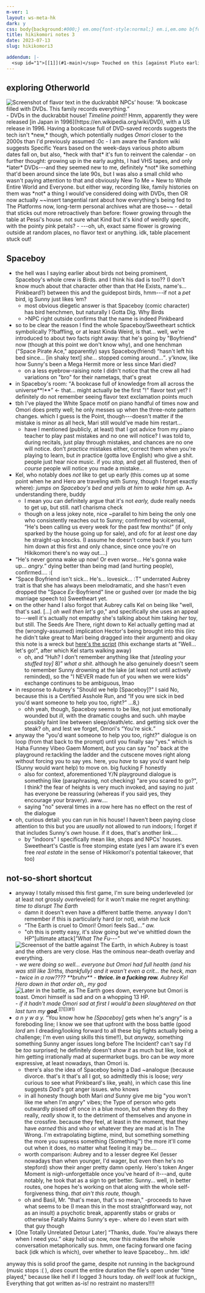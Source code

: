 ```yaml
---
m-ver: 1
layout: ws-meta-hk
dark: y
css: body{background:#000;} em.omo{font-style:normal;} em.i,em.omo b{font-style:italic;} em.omo b{font-weight:normal;} li img.mg{margin-bottom:.25em !important;}
title: hikikomori notes 3
date: 2023-07-13
slug: hikikomori3

addendum: |-
  <sup id="1">[[1]](#1-main)</sup> Touched on this [against Pluto earlier](hikikomori2#pluto) but I really, *truly* cannot stress enough how wildly fucking <em class="omo">jarring</em> it is to go from wiping the floor with 90% of enemies in my first run, hitting a Game Over *maybe* twice (first against the surprise bear in Lost Forest, I forget the second/rest but it *might've* been a boss?), reaching level 50 by the end without really trying, *and* barely needing to use skills or anything... to, uh, This. *I'm not complaining!!* When the Unbread Twins didn't have like a quarter of their health obliterated in one turn I was *thankful!* I am very intentionally not overleveling, and I am ~~not~~ prepared to pay the price!!
---
```

## exploring Otherworld
<img src="https://cdn.discordapp.com/attachments/483318565022203904/1129144067956154439/image.png" class="mg" alt="Screenshot of flavor text in the duckrabbit NPCs’ house: “A bookcase filled with DVDs. This family records everything.”" title="Screenshot of flavor text in the duckrabbit NPCs’ house: “A bookcase filled with DVDs. This family records everything.”">
- DVDs in the duckrabbit house! <em class="omo">Timeline point!!</em> Hmm, apparently they were released [in Japan in 1996](https://en.wikipedia.org/wiki/DVD), with a US release in 1996. Having a bookcase full of DVD-saved records suggests the tech isn't *new,* though, which potentially nudges <i class="omo">Omori</i> closer to the 2000s than I'd previously assumed :0c
	- I am aware the Fandom wiki suggests Specific Years based on the week-days various photo album dates fall on, but also, *heck with that* it's fun to reinvent the calendar
	- on further thought: growing up in the early aughts, I had VHS tapes, and only *later* DVDs---and they seemed new to me, definitely *not* like something that'd been around since the late 90s, but I was also a small child who wasn't paying attention to that and obviously New To Me = New to Whole Entire World and Everyone. but either way, recording like, family histories on them was *not* a thing I would've considered doing with DVDs, then OR now actually ~~insert tangential rant about how everything's being fed to The Platforms now, long-term personal archives what are those~~
- detail that sticks out more retroactively than before: flower growing through the table at Pessi's house. not sure what Kind but it's kind of weirdly specifc, with the pointy pink petals?
	- ---oh, uh, exact same flower is growing outside at random places, no flavor text or anything. idk, table placement stuck out!

## Spaceboy
- the hell was I saying earlier about birds not being prominent, Spaceboy's whole crew is Birds. and I think his dad is too?? (I don't know much about that character other than that He Exists, name's... Pinkbeard?) between this and the guidepost birds, hmm---if not a *pet* bird, ig Sunny just likes ’em?
	- most obvious diegetic answer is that Spaceboy (comic character) has bird henchmen, but naturally I Gotta Dig. Why Birds
	- \>NPC right outside confirms that the name is indeed Pinkbeard
- so to be clear the reason I find the whole Spaceboy/Sweetheart schtick symbolically ??baffling, or at least Kinda Weird, is that... well, we're introduced to about two facts right away: that he's going by "Boyfriend" now (though at this point we don't know why), and one henchman ("Space Pirate Ace," apparently) says Spaceboy(friend) <q>hasn't left his bed since... <span class="q-note">[in shaky text]</span> *she...* stopped coming around...</q>. y'know, like how Sunny's been a Mega Hermit more or less since Mari died?
	- on a less eyebrow-raising note I didn't notice that the crew all had variations on "bro" for their nametags, that's great
- in Spaceboy's room: <q>A bookcase full of knowledge from all across the universe**!**</q> ← that... might actually be the first "!" flavor text yet? I definitely do not remember seeing flavor text exclamation points much
- tbh I've played the White Space motif on piano handful of times now and Omori does pretty well; he only messes up when the three-note pattern changes. which I guess is the Point, though---doesn't matter if the mistake is minor as all heck, Mari still would've made him restart...
	- have I mentioned (publicly, at least) that I got advice from my piano teacher to play past mistakes and no one will notice? I was told to, during recitals, just play through mistakes, and chances are no one will notice. don't *practice* mistakes either, correct them when you're playing to learn, but <em class="omo">in</em> practice (gotta love English) who give a shit. people just hear nice music. if you *stop,* and get all flustered, then of *course* people will notice you made a mistake...
- Kel, who notably does *not* like to get up early (this comes up at some point when he and Hero are traveling with Sunny, though I forget exactly where): *jumps on Spaceboy's bed and yells at him to wake him up.* A+ understanding there, buddy
	- I mean you can definitely argue that it's not *early,* dude really needs to get up, but still. nat1 charisma check
	- though on a less jokey note, nice ~parallel to him being the only one who consistently reaches out to Sunny; confirmed by voicemail, <q>He's been calling us every week for the past few months!</q> (if only sparked by the house going up for sale), and ofc for at *least* one day he straight-up knocks. (I assume he doesn't come back if you turn him down at this first and only chance, since once you're on Hikikomori there's no way out....)
- <q>He's never gonna wake up now! Or even worse... He's gonna wake up... *angry.*</q> dying better than being mad (and hurting people), confirmed.... :(
- <q><span class="omo">Space Boyfriend</span> isn't sick... He's... lovesick... <span class="q-note">:T</span></q> underrated Aubrey trait is that she has always been melodramatic, and she hasn't even dropped the "<span class="omo">Space *Ex*-Boyfriend</span>" line or gushed over (or made the big marriage speech to) Sweetheart yet.
- on the other hand I also forgot that Aubrey calls Kel on being like "well, that's sad. [...] *oh well then let's go*," and specifically she uses an appeal to---well it's actually not empathy she's talking about him taking *her* toy, but still. The Seeds Are There, right down to Kel actually getting mad at the (wrongly-assumed) implication Hector's being brought into this (iirc he didn't take great to Mari being dragged into their argument) and okay this note is a wreck but [here's the script](https://goats.dev/omori/maptext.html#05_cutscenes_spaceboyfriend) (this exchange starts at "Well... let's go!", after which Kel starts walking away)
	- oh, and <q>Huh? I don't remember anything like that <span class="q-note"><i>[stealing your stuffed toy]</i> 8)</span></q> *what a shit*. although he also genuinely doesn't seem to remember Sunny drowning at the lake (at least not until actively reminded), so the "I NEVER made fun of you when we were kids" exchange continues to be ambiguous, lmao
- in response to Aubrey's "Should we help [Spaceboy]?" I said No, because this is a Certified Asshole Run, and <q>If you wre sick in bed you'd want someone to help you too, right?</q> ...8,)
	- ohh yeah, though, Spaceboy seems to be like, not just emotionally wounded but *ill*, with the dramatic coughs and such. uhh maybe possibly faint line between sleep/death/etc. and getting sick over the steak? oh, and lest we forget, Omori's <q>You're sick.</q>
- anyway the "you'd want someone to help you too, right?" dialogue is on loop (from that back to the prompt) until you finally say "yes." which is Haha Funney Vibeo Gaem Moment, *but* you can say "no" back at the playground re:tackling the ladder and the cutscene moves right along without forcing you to say yes. here, you *have* to say you'd want help (Sunny would want help) to move on. big fucking F honestly
	- also for context, aforementioned Y/N playground dialogue is something like (paraphrasing, not checking) "are you scared to go?", I think? the fear of heights is very much invoked, and saying no just has everyone be reassuring (whereas if you said yes, they encourage your bravery). aww....
	- saying "no" several times in a row here has no effect on the rest of the dialogue
- oh, curious detail: you can run in his house! I haven't been paying close attention to this but you are *usually* not allowed to run indoors; I forget if that includes Sunny's *own* house. if it does, that's another link....
	- by "indoors" I specifically mean like, shops and NPCs' houses. Sweetheart's Castle is free stomping estate (yes I am aware it's even free *real estate* in the sense of Hikikomori's potential takeover, that too)

## not-so-short shortcut
- anyway I totally missed this first game, I'm sure being underleveled (or at least not grossly *over*leveled) for it won't make me regret anything: <em class="omo">time to disrupt The Earth</em>
	- damn it doesn't even have a different battle theme. anyway I don't remember if this is particularly hard (or not), *wish me luck*
	- <q><span class="omo">The Earth</span> is cruel to <span class="omo">Omori</span>! <span class="omo">Omori</span> feels <span class="omo">Sad</span>...</q> *aw.*
	- "oh this is pretty easy, it's slow going but we've whittled down the HP"[ultimate attack]<em class="omo">"What The Fu---"</em>  
	<img src="https://cdn.discordapp.com/attachments/483318565022203904/1129160722778165418/image.png" class="mg" alt="Screensot of the battle against The Earth, in which Aubrey is toast and the others are very close. Has the ominous near-death overlay and everything." title="Screensot of the battle against The Earth, in which Aubrey is toast and the others are very close. Has the ominous near-death overlay and everything.">
	- <em class="omo">we were doing so well... everyone but Omori had full health (and his was still like 3/rths, thankfully) and it wasn't even a crit... the heck, man</em>
	- <em class="omo i">twice in a row???? **bruhv**</em>
	- <em class="omo"><b>thrice. in a fucking row.</b> Aubrey Kel Hero down in that order oh,, my god</em>  
	<img src="https://cdn.discordapp.com/attachments/483318565022203904/1129161546292002846/image.png" class="mg" alt="Later in the battle, as The Earth goes down, everyone but Omori is toast. Omori himself is sad and on a whopping 13 HP." title="Later in the battle, as The Earth goes down, everyone but Omori is toast. Omori himself is sad and on a whopping 13 HP.">
	- <em class="omo">if it hadn't made Omori sad at first I would'a been slaughtered on that last turn my <b>god.</b></em><sup id="1-main">[[1]](#1)</sup>
- *a n y w a y.* <q>You know how he <i class="q-note">[Spaceboy]</i> gets when he's angry</q> is a foreboding line; I know we see that upfront with the boss battle (good *lord* am I dreading/looking forward to all these big fights actually being a challenge; I'm even using skills this time!!), but *anyway,* something something Sunny anger issues long before The Incident? can't say I'd be *too* surprised; he definitely doesn't *show it* as much but like, look at him getting irrationally mad at supermarket bugs. bro can be *way* more expressive, at least nowadays, than Omori is.
	- there's also the idea of Spaceboy being a Dad ~analogue (because divorce. that's it that's all I got, so admittedly this is loose; *very* curious to see what Pinkbeard's like, yeah), in which case this line suggests *Dad's* got anger issues. who knows
	- in all honesty though both Mari *and* Sunny give me big "you won't like me when I'm angry" vibes; the Type of person who gets outwardly pissed off once in a blue moon, but when they do they really, *really* show it, to the detriment of themselves and anyone in the crossfire. because they feel, at least in the moment, that they have *earned* this and who or whatever they are mad at is In The Wrong. I'm extrapolating bigtime, mind, but something something the more you supress something (Something™) the more it'll come out when it does, no matter what feeling it may be....
	- worth comparison: Aubrey and to a lesser degree Kel (lesser nowadays than when younger, I'd wager, but even then he's no stepford) show their anger pretty damn openly. Hero's token Anger Moment is nigh-unforgettable once you've heard of it---and, quite notably, he took that as a sign to get better. Sunny... well, in better routes, one hopes he's working on that along with the whole self-forgiveness thing. *that ain't this route, though.*
	- oh and Basil, Mr. "that's mean, that's so mean," -proceeds to have what seems to be (I mean this in the most straightforward way, not as an insult) a psychotic break, apparently stabs or grabs or otherwise Fatally Maims Sunny's eye-. where do I even start with that guy though
- [One Totally Unrelated Detour Later] <q>Thanks, dude. You're always there when I need you.</q> okay hold up now, *now* this makes the whole conversation metaphorically sus. hmm, one facing forward one facing back (idk which is which), over whether to leave Spaceboy... hm. idk!

anyway this is solid proof the game, despite not running in the background (music stops :( ), *does* count the entire duration the file's open under "time played," because like hell if I logged 3 hours today. *oh well!* look at fuckign,, Everything that got written as-is! no restraint no masters!!!!